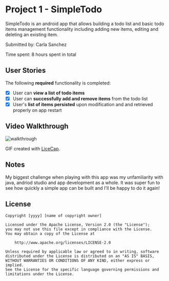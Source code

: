 # Project 1 - SimpleTodo

SimpleTodo is an android app that allows building a todo list and basic todo items management functionality including adding new items, editing and deleting an existing item.

Submitted by: Carla Sanchez

Time spent: 8 hours spent in total

## User Stories

The following **required** functionality is completed:

* [X] User can **view a list of todo items**
* [X] User can **successfully add and remove items** from the todo list
* [X] User's **list of items persisted** upon modification and and retrieved properly on app restart

## Video Walkthrough

![walkthrough](https://user-images.githubusercontent.com/72993271/130556326-2a0c3ce5-8729-419b-b246-04404f1c9cf7.gif)

GIF created with [LiceCap](http://www.cockos.com/licecap/).

## Notes

My biggest challenge when playing with this app was my unfamiliarity with java, andriod studio and app development as a whole. It was super fun to see how quickly a simple app can be built and I'll be happy to do it again!

## License

    Copyright [yyyy] [name of copyright owner]

    Licensed under the Apache License, Version 2.0 (the "License");
    you may not use this file except in compliance with the License.
    You may obtain a copy of the License at

        http://www.apache.org/licenses/LICENSE-2.0

    Unless required by applicable law or agreed to in writing, software
    distributed under the License is distributed on an "AS IS" BASIS,
    WITHOUT WARRANTIES OR CONDITIONS OF ANY KIND, either express or implied.
    See the License for the specific language governing permissions and
    limitations under the License.
